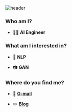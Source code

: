![header](https://capsule-render.vercel.app/api?color=9f9cff&type=waving&height=300&section=header&text=Hangjoo&fontSize=90&fontAlignY=40&fontColor=474747)  

### Who am I?

- 👨‍💻 **AI Engineer**

### What am I interested in?

- 📄 **NLP**

- 📷 **GAN**

### Where do you find me?

- 📧 **[G-mail](http://hyungjoo1470@gmail.com)**

- ✏️ **[Blog](https://hangjo-o.tistory.com/)**
